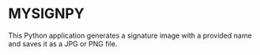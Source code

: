 # MYSIGNPY
This Python application generates a signature image with a provided name and saves it as a JPG or PNG file.
